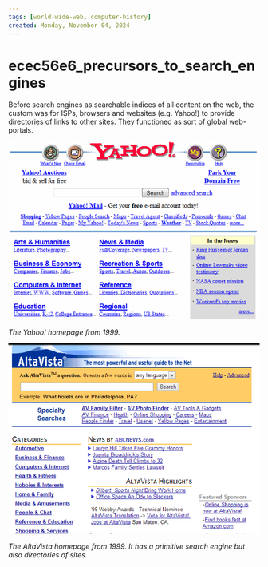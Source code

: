 ```yaml
---
tags: [world-wide-web, computer-history]
created: Monday, November 04, 2024
---
```


# ecec56e6_precursors_to_search_engines

Before search engines as searchable indices of all content on the web, the
custom was for ISPs, browsers and websites (e.g. Yahoo!) to provide directories
of links to other sites. They functioned as sort of global web-portals.

![Yahoo's original homepage](static/yahoo-original-homepage.png)

_The Yahoo! homepage from 1999._

![AltaVista homepage](static/alta-vista.png)

_The AltaVista homepage from 1999. It has a primitive search engine but also
directories of sites._
